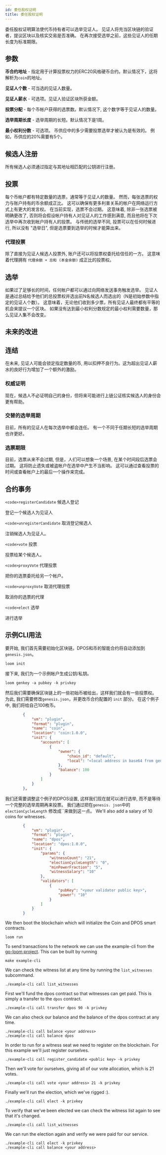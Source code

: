 ```yaml
---
id: 委任股权证明
title: 委任股权证明
---
```

委任股权证明算法使代币持有者可以选举见证人。 见证人将充当区块链的验证者，提议区块以及核实交易是否准确。 在再次接受选举之前，这些见证人的任期长度为标准期限。

## 参数

**币合约地址** - 指定用于计算投票权力的ERC20风格硬币合约。默认情况下，这将解析为`coin`的地址。

**见证人个数** - 可当选的见证人数量。

**见证人薪水** - 可选项。见证人验证区块所获金额。

**投票分配** - 每个币帐户获得的选票数。默认情况下, 这个数字等于见证人的数量。

**选举周期长度** - 选举周期的长短。默认情况下是1周。

**最小权利分数** - 可选项。 币供应中的多少需要投票选举才被认为是有效的。 例如，币供应的20%需要有5个。

## 候选人注册

所有候选人必须通过指定与其地址相匹配的公钥进行注册。

## 投票

每个币帐户都有特定数量的选票，通常等于见证人的数量。 然而，每张选票的权力与账户持有的币余额成正比。 这可以确保有更多利害关系的帐户在网络运行方式上有更大的发言权。 在当前实现，选票不会过期。 这意味着, 除非一张选票被明确更改了, 否则将会假设帐户持有人对见证人的工作感到满意, 而且他将在下次选举中再次收到帐户持有人的投票。 与传统的选举不同, 投票可以在任何时候进行, 所以没有 "选举日", 但是选票要到选举的时候才能算出来。

### 代理投票

除了直接为见证人候选人投票外, 账户还可以将投票权委托给信任的一方。 这意味着代理拥有 `代理余额 + 总和 (本金余额)` 成正比的投票权。

## 选举

如果过了足够长的时间，任何帐户都可以通过向网络发送事务触发选举。 见证人是通过总结给予他们的总投票权并选出前N名候选人而选出的（N是初始参数中指定的见证人个数）。 这意味着，无论他们收到多少票，所有见证人最终都有平等的机会来提议一个区块。 如果没有达到最小权利分数规定的最小权利需要数量，那么见证人集不会改变。

## 未来的改进

## 连结

在未来, 见证人可能会锁定指定数量的币, 用以扣押不良行为。这为超出见证人薪水的良好行为增加了一个额外的激励。

### 权威证明

现在，候选人不必证明自己的身份，但将来可能进行上链公证核实候选人的身份会更有帮助。

### 交替的选举周期

目前，所有的见证人在每次选举中都会连任。 有一个不同于任期长短的选举周期也许更好。

### 选票期限

目前，选票从来不会过期, 但是，人们可以想象一个场景, 在某个时间段后选票会过期。 这将防止遗失或被盗帐户在选举中产生不当影响。 这可以通过查看投票的时间或查看帐户上的最后一个操作来完成。

## 合约事务

`<code>registerCandidate` 候选人登记</code>

登记一个候选人为见证人

`<code>unregisterCandidate` 取消登记候选人</code>

注销候选人为见证人。

`<code>vote` 投票</code>

投票给某个候选人。

`<code>proxyVote` 代理投票</code>

把你的选票委托给另一个帐户。

`<code>unproxyVote` 取消代理投票</code>

取消你的选票的代理

`<code>elect` 选举</code>

进行选举

## 示例CLI用法

要开始, 我们首先需要初始化区块链。DPOS和币的智能合约将自动添加到 `genesis.json`。

```shell
loom init
```

接下来, 我们为一个示例帐户生成公钥/私钥。

```shell
loom genkey -a pubkey -k privkey
```

然后我们需要确保区块链上的一些初始币被给出，这样我们就会有一些投票权。 为此, 我们需要修改`genesis.json`，并更改币合约配置的 `init` 部分。 在这个例子中, 我们将给自己100枚币。

```json
        {
            "vm": "plugin",
            "format": "plugin",
            "name": "coin",
            "location": "coin:1.0.0",
            "init": {
                "accounts": [
                    {
                        "owner": {
                            "chain_id": "default",
                            "local": "<local address in base64 from genkey>"
                        },
                        "balance": 100
                    }
                ]
            }
        },
```

我们还需要调整这个例子的DPOS设置, 这样我们现在就可以进行选举, 而不是等待一个完整的选举周期再来投票。 我们通过把在`genesis. json`中的`electionCycleLength` 修改成``来做到这一点。 We'll also add a salary of 10 coins for witnesses.

```json
        {
            "vm": "plugin",
            "format": "plugin",
            "name": "dpos",
            "location": "dpos:1.0.0",
            "init": {
                "params": {
                    "witnessCount": "21",
                    "electionCycleLength": "0",
                    "minPowerFraction": "5",
                    "witnessSalary": "10"
                },
                "validators": [
                    {
                        "pubKey": "<your validator public key>",
                        "power": "10"
                    }
                ]
            }
        }
```

We then boot the blockchain which will initialize the Coin and DPOS smart contracts.

```shell
loom run
```

To send transactions to the network we can use the example-cli from the [go-loom project](https://github.com/loomnetwork/go-loom). This can be built by running

```shell
make example-cli
```

We can check the witness list at any time by running the `list_witnesses` subcommand.

```shell
./example-cli call list_witnesses
```

First we'll fund the dpos contract so that witnesses can get paid. This is simply a transfer to the `dpos` contract.

```shell
./example-cli call transfer dpos 90 -k privkey
```

We can also check our balance and the balance of the dpos contract at any time.

```shell
./example-cli call balance <your address>
./example-cli call balance dpos
```

In order to run for a witness seat we need to register on the blockchain. For this example we'll just register ourselves.

```shell
./example-cli call register_candidate <public key> -k privkey
```

Then we'll vote for ourselves, giving all of our vote allocation, which is 21 votes.

```shell
./example-cli call vote <your address> 21 -k privkey
```

Finally we'll run the election, which we've rigged :).

```shell
./example-cli call elect -k privkey
```

To verify that we've been elected we can check the witness list again to see that it's changed.

```shell
./example-cli call list_witnesses
```

We can run the election again and verify we were paid for our service.

```shell
./example-cli call elect -k privkey
./example-cli call balance <your address>
```